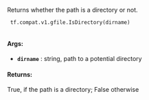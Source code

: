 Returns whether the path is a directory or not.

```
 tf.compat.v1.gfile.IsDirectory(dirname)
 
```

#### Args:
- **`dirname`** : string, path to a potential directory


#### Returns:
True, if the path is a directory; False otherwise

